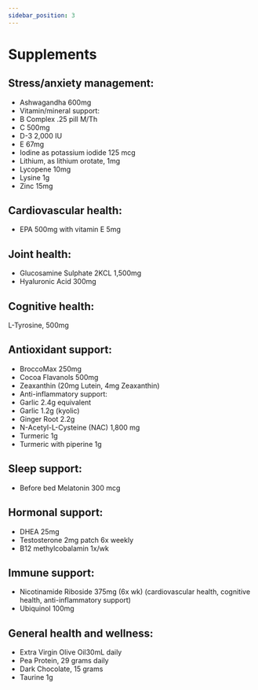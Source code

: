 ```yaml
---
sidebar_position: 3
---
```


# Supplements

## Stress/anxiety management:

- Ashwagandha 600mg
- Vitamin/mineral support:
- B Complex .25 pill M/Th
- C 500mg
- D-3 2,000 IU
- E 67mg
- Iodine as potassium iodide 125 mcg
- Lithium, as lithium orotate, 1mg
- Lycopene 10mg
- Lysine 1g
- Zinc 15mg

## Cardiovascular health:

- EPA 500mg with vitamin E 5mg

## Joint health:

- Glucosamine Sulphate 2KCL 1,500mg
- Hyaluronic Acid 300mg

## Cognitive health:

L-Tyrosine, 500mg

## Antioxidant support:

- BroccoMax 250mg
- Cocoa Flavanols 500mg
- Zeaxanthin (20mg Lutein, 4mg Zeaxanthin)
- Anti-inflammatory support:
- Garlic 2.4g equivalent
- Garlic 1.2g (kyolic)
- Ginger Root 2.2g
- N-Acetyl-L-Cysteine (NAC) 1,800 mg
- Turmeric 1g
- Turmeric with piperine 1g

## Sleep support:

- Before bed Melatonin 300 mcg

## Hormonal support:

- DHEA 25mg
- Testosterone 2mg patch 6x weekly
- B12 methylcobalamin 1x/wk

## Immune support:

- Nicotinamide Riboside 375mg (6x wk) (cardiovascular health, cognitive health, anti-inflammatory support)
- Ubiquinol 100mg

## General health and wellness:

- Extra Virgin Olive Oil30mL daily
- Pea Protein, 29 grams daily
- Dark Chocolate, 15 grams
- Taurine 1g
